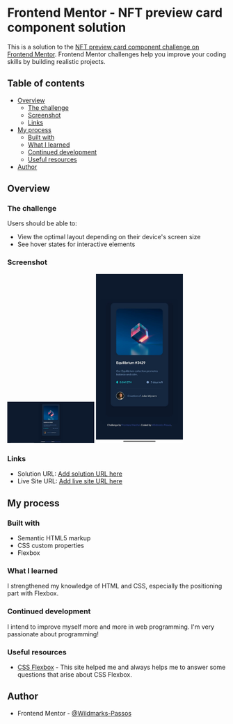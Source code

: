 # Frontend Mentor - NFT preview card component solution

This is a solution to the [NFT preview card component challenge on Frontend Mentor](https://www.frontendmentor.io/challenges/nft-preview-card-component-SbdUL_w0U). Frontend Mentor challenges help you improve your coding skills by building realistic projects. 

## Table of contents

- [Overview](#overview)
  - [The challenge](#the-challenge)
  - [Screenshot](#screenshot)
  - [Links](#links)
- [My process](#my-process)
  - [Built with](#built-with)
  - [What I learned](#what-i-learned)
  - [Continued development](#continued-development)
  - [Useful resources](#useful-resources)
- [Author](#author)

## Overview

### The challenge

Users should be able to:

- View the optimal layout depending on their device's screen size
- See hover states for interactive elements

### Screenshot

<img src="/images/screenshot-desktop.JPG" width="200">
<img src="/images/screenshot-mobile.jpeg" width="200">

### Links

- Solution URL: [Add solution URL here](https://your-solution-url.com)
- Live Site URL: [Add live site URL here](https://your-live-site-url.com)

## My process

### Built with

- Semantic HTML5 markup
- CSS custom properties
- Flexbox

### What I learned

I strengthened my knowledge of HTML and CSS, especially the positioning part with Flexbox.

### Continued development

I intend to improve myself more and more in web programming. I'm very passionate about programming!

### Useful resources

- [CSS Flexbox](https://css-tricks.com/snippets/css/a-guide-to-flexbox/) - This site helped me and always helps me to answer some questions that arise about CSS Flexbox.

## Author

- Frontend Mentor - [@Wildmarks-Passos](https://www.frontendmentor.io/profile/Wildmarks-Passos)
